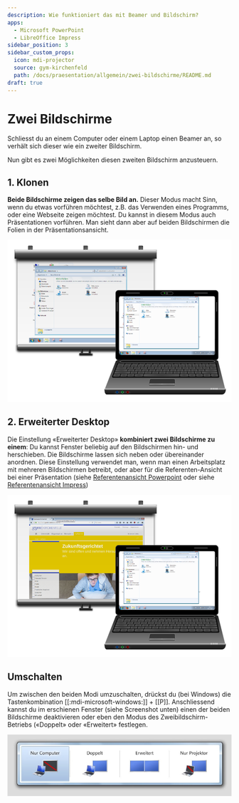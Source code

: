 ```yaml
---
description: Wie funktioniert das mit Beamer und Bildschirm?
apps:
  - Microsoft PowerPoint
  - LibreOffice Impress
sidebar_position: 3
sidebar_custom_props:
  icon: mdi-projector
  source: gym-kirchenfeld
  path: /docs/praesentation/allgemein/zwei-bildschirme/README.md
draft: true
---
```


# Zwei Bildschirme



Schliesst du an einem Computer oder einem Laptop einen Beamer an, so verhält sich dieser wie ein zweiter Bildschirm.

Nun gibt es zwei Möglichkeiten diesen zweiten Bildschirm anzusteuern.

## 1. Klonen
**Beide Bildschirme zeigen das selbe Bild an.** Dieser Modus macht Sinn, wenn du etwas vorführen möchtest, z.B. das Verwenden eines Programms, oder eine Webseite zeigen möchtest. Du kannst in diesem Modus auch Präsentationen vorführen. Man sieht dann aber auf beiden Bildschirmen die Folien in der Präsentationsansicht.


![Laptop und Beamer im Klonmodus](./images/klonen.png)

## 2. Erweiterter Desktop
Die Einstellung «Erweiterter Desktop» **kombiniert zwei Bildschirme zu einem**: Du kannst Fenster beliebig auf den Bildschirmen hin- und herschieben. Die Bildschirme lassen sich neben oder übereinander anordnen. Diese Einstellung verwendet man, wenn man einen Arbeitsplatz mit mehreren Bildschirmen betreibt, oder aber für die Referenten-Ansicht bei einer Präsentation (siehe [Referentenansicht Powerpoint](../../powerpoint/referentenansicht/) oder siehe [Referentenansicht Impress](../../impress/referentenansicht/))

![Laptop und Beamer mit erweitertem Desktop](./images/erweiterter-desktop.png)


## Umschalten
Um zwischen den beiden Modi umzuschalten, drückst du (bei Windows) die Tastenkombination [[:mdi-microsoft-windows:]] + [[P]]. Anschliessend kannst du im erschienen Fenster (siehe Screenshot unten) einen der beiden Bildschirme deaktivieren oder eben den Modus des Zweibildschirm-Betriebs («Doppelt» oder «Erweitert» festlegen.

![Auswahl des Betriebsmodus für mehrere Bildschirme](./images/windows-p.jpg)


